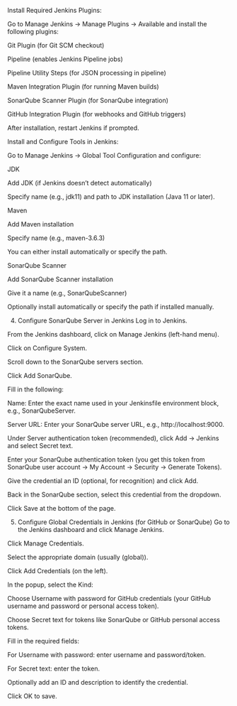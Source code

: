 Install Required Jenkins Plugins:

Go to Manage Jenkins → Manage Plugins → Available and install the following plugins:

Git Plugin (for Git SCM checkout)

Pipeline (enables Jenkins Pipeline jobs)

Pipeline Utility Steps (for JSON processing in pipeline)

Maven Integration Plugin (for running Maven builds)

SonarQube Scanner Plugin (for SonarQube integration)

GitHub Integration Plugin (for webhooks and GitHub triggers)

After installation, restart Jenkins if prompted.

Install and Configure Tools in Jenkins:

Go to Manage Jenkins → Global Tool Configuration and configure:

JDK

Add JDK (if Jenkins doesn’t detect automatically)

Specify name (e.g., jdk11) and path to JDK installation (Java 11 or later).

Maven

Add Maven installation

Specify name (e.g., maven-3.6.3)

You can either install automatically or specify the path.

SonarQube Scanner

Add SonarQube Scanner installation

Give it a name (e.g., SonarQubeScanner)

Optionally install automatically or specify the path if installed manually.

4. Configure SonarQube Server in Jenkins
Log in to Jenkins.

From the Jenkins dashboard, click on Manage Jenkins (left-hand menu).

Click on Configure System.

Scroll down to the SonarQube servers section.

Click Add SonarQube.

Fill in the following:

Name: Enter the exact name used in your Jenkinsfile environment block, e.g., SonarQubeServer.

Server URL: Enter your SonarQube server URL, e.g., http://localhost:9000.

Under Server authentication token (recommended), click Add → Jenkins and select Secret text.

Enter your SonarQube authentication token (you get this token from SonarQube user account → My Account → Security → Generate Tokens).

Give the credential an ID (optional, for recognition) and click Add.

Back in the SonarQube section, select this credential from the dropdown.

Click Save at the bottom of the page.

5. Configure Global Credentials in Jenkins (for GitHub or SonarQube)
Go to the Jenkins dashboard and click Manage Jenkins.

Click Manage Credentials.

Select the appropriate domain (usually (global)).

Click Add Credentials (on the left).

In the popup, select the Kind:

Choose Username with password for GitHub credentials (your GitHub username and password or personal access token).

Choose Secret text for tokens like SonarQube or GitHub personal access tokens.

Fill in the required fields:

For Username with password: enter username and password/token.

For Secret text: enter the token.

Optionally add an ID and description to identify the credential.

Click OK to save.